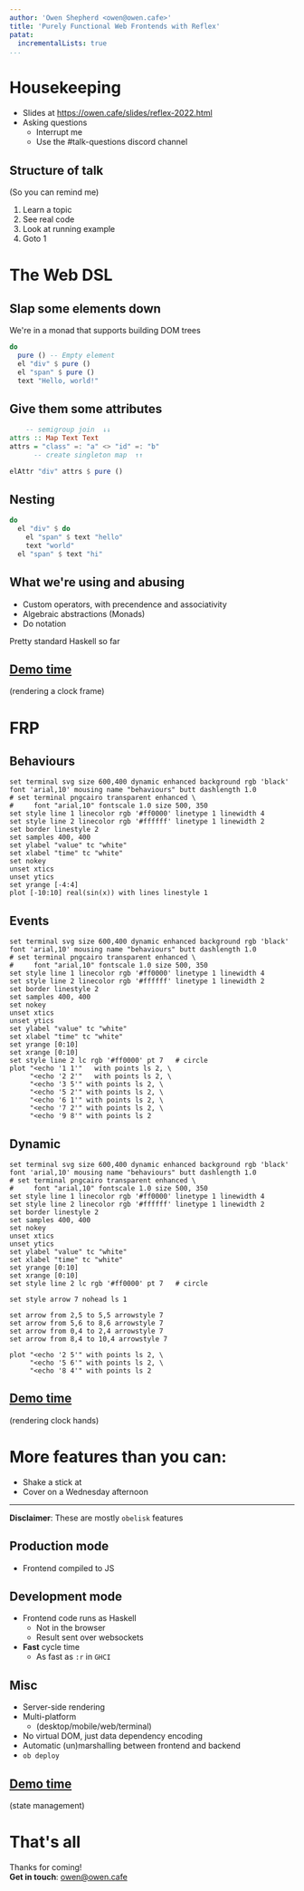```yaml
---
author: 'Owen Shepherd <owen@owen.cafe>'
title: 'Purely Functional Web Frontends with Reflex'
patat:
  incrementalLists: true
...
```


# Housekeeping

* Slides at <https://owen.cafe/slides/reflex-2022.html>
* Asking questions
  * Interrupt me
  * Use the #talk-questions discord channel

## Structure of talk

(So you can remind me)

1. Learn a topic
2. See real code
3. Look at running example
4. Goto 1

# The Web DSL

## Slap some elements down

We're in a monad that supports building DOM trees

```haskell
do
  pure () -- Empty element
  el "div" $ pure ()
  el "span" $ pure ()
  text "Hello, world!"
```

## Give them some attributes

```haskell
    -- semigroup join  ↓↓
attrs :: Map Text Text
attrs = "class" =: "a" <> "id" =: "b"
      -- create singleton map  ↑↑

elAttr "div" attrs $ pure ()
```

## Nesting

```haskell
do
  el "div" $ do
    el "span" $ text "hello"
    text "world"
  el "span" $ text "hi"
```

## What we're using and abusing

* Custom operators, with precendence and associativity
* Algebraic abstractions (Monads)
* Do notation

Pretty standard Haskell so far

## [Demo time](localhost:8000)

(rendering a clock frame)

# FRP

## Behaviours


```{.gnuplot im_fmt="svg" width=80%}
set terminal svg size 600,400 dynamic enhanced background rgb 'black' font 'arial,10' mousing name "behaviours" butt dashlength 1.0 
# set terminal pngcairo transparent enhanced \
#     font "arial,10" fontscale 1.0 size 500, 350
set style line 1 linecolor rgb '#ff0000' linetype 1 linewidth 4
set style line 2 linecolor rgb '#ffffff' linetype 1 linewidth 2
set border linestyle 2
set samples 400, 400
set ylabel "value" tc "white"
set xlabel "time" tc "white"
set nokey
unset xtics
unset ytics
set yrange [-4:4]
plot [-10:10] real(sin(x)) with lines linestyle 1
```

## Events

```{.gnuplot im_fmt="svg" width=80%}
set terminal svg size 600,400 dynamic enhanced background rgb 'black' font 'arial,10' mousing name "behaviours" butt dashlength 1.0 
# set terminal pngcairo transparent enhanced \
#     font "arial,10" fontscale 1.0 size 500, 350
set style line 1 linecolor rgb '#ff0000' linetype 1 linewidth 4
set style line 2 linecolor rgb '#ffffff' linetype 1 linewidth 2
set border linestyle 2
set samples 400, 400
set nokey
unset xtics
unset ytics
set ylabel "value" tc "white"
set xlabel "time" tc "white"
set yrange [0:10]
set xrange [0:10]
set style line 2 lc rgb '#ff0000' pt 7   # circle
plot "<echo '1 1'"   with points ls 2, \
     "<echo '2 2'"   with points ls 2, \
     "<echo '3 5'" with points ls 2, \
     "<echo '5 2'" with points ls 2, \
     "<echo '6 1'" with points ls 2, \
     "<echo '7 2'" with points ls 2, \
     "<echo '9 8'" with points ls 2
```

## Dynamic

```{.gnuplot im_fmt="svg" width=80%}
set terminal svg size 600,400 dynamic enhanced background rgb 'black' font 'arial,10' mousing name "behaviours" butt dashlength 1.0 
# set terminal pngcairo transparent enhanced \
#     font "arial,10" fontscale 1.0 size 500, 350
set style line 1 linecolor rgb '#ff0000' linetype 1 linewidth 4
set style line 2 linecolor rgb '#ffffff' linetype 1 linewidth 2
set border linestyle 2
set samples 400, 400
set nokey
unset xtics
unset ytics
set ylabel "value" tc "white"
set xlabel "time" tc "white"
set yrange [0:10]
set xrange [0:10]
set style line 2 lc rgb '#ff0000' pt 7   # circle

set style arrow 7 nohead ls 1

set arrow from 2,5 to 5,5 arrowstyle 7
set arrow from 5,6 to 8,6 arrowstyle 7
set arrow from 0,4 to 2,4 arrowstyle 7
set arrow from 8,4 to 10,4 arrowstyle 7

plot "<echo '2 5'" with points ls 2, \
     "<echo '5 6'" with points ls 2, \
     "<echo '8 4'" with points ls 2
```

## [Demo time](localhost:8000)

(rendering clock hands)

# More features than you can:

* Shake a stick at
* Cover on a Wednesday afternoon

---

**Disclaimer**: These are mostly `obelisk` features

## Production mode

* Frontend compiled to JS

## Development mode

* Frontend code runs as Haskell
  * Not in the browser
  * Result sent over websockets
* **Fast** cycle time
  * As fast as `:r` in `GHCI`

## Misc

* Server-side rendering
* Multi-platform
  * (desktop/mobile/web/terminal)
* No virtual DOM, just data dependency encoding
* Automatic (un)marshalling between frontend and backend
* `ob deploy`

## [Demo time](localhost:8000)

(state management)

# That's all

Thanks for coming!
<br>
**Get in touch**: <owen@owen.cafe>
